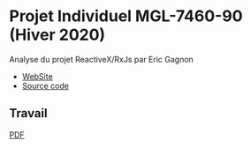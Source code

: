 # Projet Individuel MGL-7460-90 (Hiver 2020)
Analyse du projet ReactiveX/RxJs par Eric Gagnon
* [WebSite](https://rxjs.dev/)
* [Source code](https://github.com/ReactiveX/rxjs)

## Travail
 [PDF](https://github.com/egagnon77/h20-mgl-7460/edit/master/README.md)

